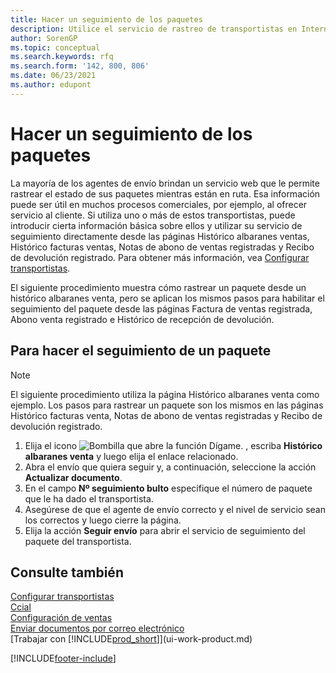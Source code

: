 ```yaml
---
title: Hacer un seguimiento de los paquetes
description: Utilice el servicio de rastreo de transportistas en Internet para rastrear paquetes y seguir el progreso de una entrega.
author: SorenGP
ms.topic: conceptual
ms.search.keywords: rfq
ms.search.form: '142, 800, 806'
ms.date: 06/23/2021
ms.author: edupont
---
```

# <a name="track-packages"></a><a name="track-packages"></a><a name="track-packages"></a>Hacer un seguimiento de los paquetes
La mayoría de los agentes de envío brindan un servicio web que le permite rastrear el estado de sus paquetes mientras están en ruta. Esa información puede ser útil en muchos procesos comerciales, por ejemplo, al ofrecer servicio al cliente. Si utiliza uno o más de estos transportistas, puede introducir cierta información básica sobre ellos y utilizar su servicio de seguimiento directamente desde las páginas Histórico albaranes ventas, Histórico facturas ventas, Notas de abono de ventas registradas y Recibo de devolución registrado. Para obtener más información, vea [Configurar transportistas](sales-how-to-set-up-shipping-agents.md). 

El siguiente procedimiento muestra cómo rastrear un paquete desde un histórico albaranes venta, pero se aplican los mismos pasos para habilitar el seguimiento del paquete desde las páginas Factura de ventas registrada, Abono venta registrado e Histórico de recepción de devolución.  

## <a name="to-track-a-package"></a><a name="to-track-a-package"></a><a name="to-track-a-package"></a>Para hacer el seguimiento de un paquete

> [!NOTE]
> El siguiente procedimiento utiliza la página Histórico albaranes venta como ejemplo. Los pasos para rastrear un paquete son los mismos en las páginas Histórico facturas venta, Notas de abono de ventas registradas y Recibo de devolución registrado.

1. Elija el icono ![Bombilla que abre la función Dígame.](media/ui-search/search_small.png "Dígame qué desea hacer") , escriba **Histórico albaranes venta** y luego elija el enlace relacionado.
2. Abra el envío que quiera seguir y, a continuación, seleccione la acción **Actualizar documento**.
3. En el campo **Nº seguimiento bulto** especifique el número de paquete que le ha dado el transportista. 
4. Asegúrese de que el agente de envío correcto y el nivel de servicio sean los correctos y luego cierre la página.
5. Elija la acción **Seguir envío** para abrir el servicio de seguimiento del paquete del transportista.

## <a name="see-also"></a><a name="see-also"></a><a name="see-also"></a>Consulte también

[Configurar transportistas](sales-how-to-set-up-shipping-agents.md)  
[Ccial](sales-manage-sales.md)  
[Configuración de ventas](sales-setup-sales.md)  
[Enviar documentos por correo electrónico](ui-how-send-documents-email.md)  
[Trabajar con [!INCLUDE[prod_short](includes/prod_short.md)]](ui-work-product.md)


[!INCLUDE[footer-include](includes/footer-banner.md)]
